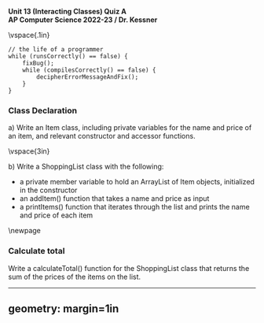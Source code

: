 __Unit 13 (Interacting Classes) Quiz A__  
__AP Computer Science 2022-23 / Dr. Kessner__  

\vspace{.1in}

```
// the life of a programmer
while (runsCorrectly() == false) {
    fixBug();
    while (compilesCorrectly() == false) {
        decipherErrorMessageAndFix();
    }
}
```

### Class Declaration

a) Write an Item class, including private variables for the name and price of
an item, and relevant constructor and accessor functions.

\vspace{3in}

b) Write a ShoppingList class with the following:

* a private member variable to hold an ArrayList of Item objects, initialized
  in the constructor
* an addItem() function that takes a name and price as input
* a printItems() function that iterates through the list and prints the name
  and price of each item

\newpage

### Calculate total

Write a calculateTotal() function for the ShoppingList class that returns the
sum of the prices of the items on the list.


---
geometry: margin=1in
---


